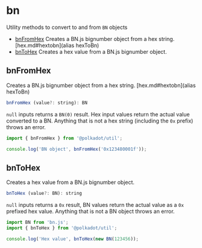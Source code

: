 # bn

Utility methods to convert to and from `BN` objects 

- [bnFromHex](#bnfromhex) Creates a BN.js bignumber object from a hex string. [hex.md#hextobn](alias hexToBn)
- [bnToHex](#bntohex) Creates a hex value from a BN.js bignumber object.

## bnFromHex

Creates a BN.js bignumber object from a hex string. [hex.md#hextobn](alias hexToBn)

```js
bnFromHex (value?: string): BN
```


`null` inputs returns a `BN(0)` result. Hex input values return the actual value converted to a BN. Anything that is not a hex string (including the `0x` prefix) throws an error.

```js
import { bnFromHex } from '@polkadot/util';

console.log('BN object', bnFromHex('0x123480001f'));
```

## bnToHex

Creates a hex value from a BN.js bignumber object.

```js
bnToHex (value?: BN): string
```


`null` inputs returns a `0x` result, BN values return the actual value as a `0x` prefixed hex value. Anything that is not a BN object throws an error.

```js
import BN from 'bn.js';
import { bnToHex } from '@polkadot/util';

console.log('Hex value', bnToHex(new BN(123456));
```